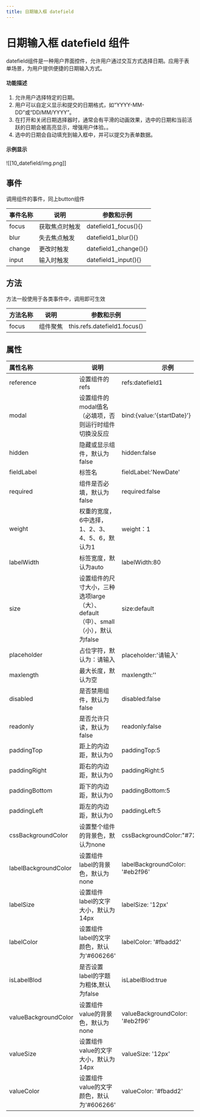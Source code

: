 ```yaml
---
title: 日期输入框 datefield
---
```

# 日期输入框 datefield 组件
datefield组件是一种用户界面控件，允许用户通过交互方式选择日期。应用于表单场景，为用户提供便捷的日期输入方式。
#### 功能描述
1. 允许用户选择特定的日期。
2. 用户可以自定义显示和提交的日期格式，如“YYYY-MM-DD”或“DD/MM/YYYY”。
3. 在打开和关闭日期选择器时，通常会有平滑的动画效果，选中的日期和当前活跃的日期会被高亮显示，增强用户体验。。
4. 选中的日期会自动填充到输入框中，并可以提交为表单数据。
#### 示例显示
![[10_datefield/img.png]]
## 事件
调用组件的事件，同上button组件

| 事件名称 | 说明      | 参数和示例                                |
|:-----|---------|--------------------------------------|
| focus    | 获取焦点时触发   | datefield1_focus(){}     |
| blur     | 失去焦点触发    | datefield1_blur(){}      |
| change   | 更改时触发     | datefield1_change(){}    |
| input    | 输入时触发     | datefield1_input(){}     |

## 方法
方法一般使用于各类事件中，调用即可生效

| 方法名称 | 说明      | 参数和示例                        |
|:-----|---------|------------------------------|
| focus  | 组件聚焦 | this.refs.datefield1.focus() |

## 属性

| 属性名称                 | 说明                                                  | 示例                              |
|:---------------------|-----------------------------------------------------|---------------------------------|
| reference            | 设置组件的refs                                           | refs:datefield1                 |
| modal                | 设置组件的modal值名（必填项，否则运行时组件切换没反应                       | bind:{value:'{startDate}'}      |
| hidden               | 隐藏或显示组件，默认为false                                    | hidden:false                    |
| fieldLabel           | 标签名                                                 | fieldLabel:'NewDate'            |
| required             | 组件是否必填，默认为false                                     | required:false                  |
| weight               | 权重的宽度，6中选择，1、2、3、4、5、6，默认为1                         | weight：1                        |
| labelWidth           | 标签宽度，默认为auto                                        | labelWidth:80                   |
| size                 | 设置组件的尺寸大小，三种选项large（大）、default（中）、small（小），默认为false | size:default                    |
| placeholder          | 占位字符，默认为：请输入                                        | placeholder:'请输入'               |
| maxlength            | 最大长度，默认为空                                           | maxlength:''                    |
| disabled             | 是否禁用组件，默认为false                                     | disabled:false                  |
| readonly             | 是否允许只读，默认为false                                     | readonly:false                  |
| paddingTop           | 距上的内边距，默认为0                                         | paddingTop:5                    |
| paddingRight         | 距右的内边距，默认为0                                         | paddingRight:5                  |
| paddingBottom        | 距下的内边距，默认为0                                         | paddingBottom:5                 |
| paddingLeft          | 距左的内边距，默认为0                                         | paddingLeft:5                   |
| cssBackgroundColor   | 设置整个组件的背景色，默认为none                                  | cssBackgroundColor:"#722ed1"    |
| labelBackgroundColor | 设置组件label的背景色，默认为none                               | labelBackgroundColor: '#eb2f96' |
| labelSize            | 设置组件label的文字大小，默认为14px                              | labelSize: '12px'               |
| labelColor           | 设置组件label的文字颜色，默认为'#606266'                         | labelColor: '#fbadd2'           |
| isLabelBlod          | 是否设置label的字题为粗体,默认为false                            | isLabelBlod:true                |
| valueBackgroundColor | 设置组件value的背景色，默认为none                               | valueBackgroundColor: '#eb2f96' |
| valueSize            | 设置组件value的文字大小，默认为14px                              | valueSize: '12px'               |
| valueColor           | 设置组件value的文字颜色，默认为'#606266'                         | valueColor: '#fbadd2'           |